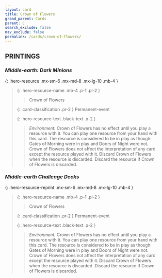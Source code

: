 ```yaml
---
layout: card
title: Crown of Flowers
grand_parent: Cards
parent: C
search_exclude: false
nav_exclude: false
permalink: /cards/crown-of-flowers/
---
```


## PRINTINGS


### _Middle-earth: Dark Minions_

{: .hero-resource .mx-sm-6 .mx-md-8 .mx-lg-10 .mb-4 }
> {: .hero-resource-name .mb-4 .p-1 .pl-2 }
> > <div class="card-mp"></div>
> > <div class="card-name">Crown of Flowers</div>
>
> {: .card-classification .pr-2 }
> Permanent-event
>
> {: .hero-resource-text .black-text .p-2 }
> > _Environment._ Crown of Flowers has no effect until you play a resource with it. You can play one resource from your hand with this card. The resource is considered to be in play as though Gates of Morning were in play and Doors of Night were not. Crown of Flowers does not affect the interpretation of any card except the resource played with it. Discard Crown of Flowers when the resource is discarded. Discard the resource if Crown of Flowers is discarded.  
> 

### _Middle-earth Challenge Decks_

{: .hero-resource-reprint .mx-sm-6 .mx-md-8 .mx-lg-10 .mb-4 }
> {: .hero-resource-name .mb-4 .p-1 .pl-2 }
> > <div class="card-mp"></div>
> > <div class="card-name">Crown of Flowers</div>
>
> {: .card-classification .pr-2 }
> Permanent-event
>
> {: .hero-resource-text .black-text .p-2 }
> > _Environment._ Crown of Flowers has no effect until you play a resource with it. You can play one resource from your hand with this card. The resource is considered to be in play as though Gates of Morning were in play and Doors of Night were not. Crown of Flowers does not affect the interpretation of any card except the resource played with it. Discard Crown of Flowers when the resource is discarded. Discard the resource if Crown of Flowers is discarded.  
> 
